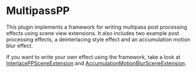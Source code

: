 # MultipassPP

This plugin implements a framework for writing multipass post processing effects using scene view extensions. It also includes two example post processing effects, a deinterlacing style effect and an accumulation motion blur effect.

If you want to write your own effect using the framework, take a look at [InterlacePPSceneExtension](Source/MultipassPP/Private/InterlacePPSceneExtension.cpp) and [AccumulationMotionBlurSceneExtension](Source/MultipassPP/Private/AccumulationMotionBlurSceneExtension.cpp).

